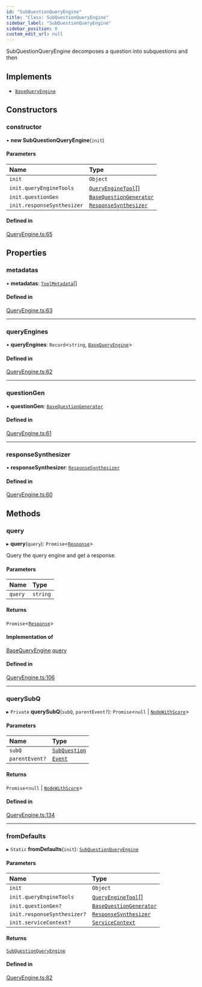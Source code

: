 ```yaml
---
id: "SubQuestionQueryEngine"
title: "Class: SubQuestionQueryEngine"
sidebar_label: "SubQuestionQueryEngine"
sidebar_position: 0
custom_edit_url: null
---
```


SubQuestionQueryEngine decomposes a question into subquestions and then

## Implements

- [`BaseQueryEngine`](../interfaces/BaseQueryEngine.md)

## Constructors

### constructor

• **new SubQuestionQueryEngine**(`init`)

#### Parameters

| Name | Type |
| :------ | :------ |
| `init` | `Object` |
| `init.queryEngineTools` | [`QueryEngineTool`](../interfaces/QueryEngineTool.md)[] |
| `init.questionGen` | [`BaseQuestionGenerator`](../interfaces/BaseQuestionGenerator.md) |
| `init.responseSynthesizer` | [`ResponseSynthesizer`](ResponseSynthesizer.md) |

#### Defined in

[QueryEngine.ts:65](https://github.com/run-llama/LlamaIndexTS/blob/0f654ae/packages/core/src/QueryEngine.ts#L65)

## Properties

### metadatas

• **metadatas**: [`ToolMetadata`](../interfaces/ToolMetadata.md)[]

#### Defined in

[QueryEngine.ts:63](https://github.com/run-llama/LlamaIndexTS/blob/0f654ae/packages/core/src/QueryEngine.ts#L63)

___

### queryEngines

• **queryEngines**: `Record`<`string`, [`BaseQueryEngine`](../interfaces/BaseQueryEngine.md)\>

#### Defined in

[QueryEngine.ts:62](https://github.com/run-llama/LlamaIndexTS/blob/0f654ae/packages/core/src/QueryEngine.ts#L62)

___

### questionGen

• **questionGen**: [`BaseQuestionGenerator`](../interfaces/BaseQuestionGenerator.md)

#### Defined in

[QueryEngine.ts:61](https://github.com/run-llama/LlamaIndexTS/blob/0f654ae/packages/core/src/QueryEngine.ts#L61)

___

### responseSynthesizer

• **responseSynthesizer**: [`ResponseSynthesizer`](ResponseSynthesizer.md)

#### Defined in

[QueryEngine.ts:60](https://github.com/run-llama/LlamaIndexTS/blob/0f654ae/packages/core/src/QueryEngine.ts#L60)

## Methods

### query

▸ **query**(`query`): `Promise`<[`Response`](Response.md)\>

Query the query engine and get a response.

#### Parameters

| Name | Type |
| :------ | :------ |
| `query` | `string` |

#### Returns

`Promise`<[`Response`](Response.md)\>

#### Implementation of

[BaseQueryEngine](../interfaces/BaseQueryEngine.md).[query](../interfaces/BaseQueryEngine.md#query)

#### Defined in

[QueryEngine.ts:106](https://github.com/run-llama/LlamaIndexTS/blob/0f654ae/packages/core/src/QueryEngine.ts#L106)

___

### querySubQ

▸ `Private` **querySubQ**(`subQ`, `parentEvent?`): `Promise`<``null`` \| [`NodeWithScore`](../interfaces/NodeWithScore.md)\>

#### Parameters

| Name | Type |
| :------ | :------ |
| `subQ` | [`SubQuestion`](../interfaces/SubQuestion.md) |
| `parentEvent?` | [`Event`](../interfaces/Event.md) |

#### Returns

`Promise`<``null`` \| [`NodeWithScore`](../interfaces/NodeWithScore.md)\>

#### Defined in

[QueryEngine.ts:134](https://github.com/run-llama/LlamaIndexTS/blob/0f654ae/packages/core/src/QueryEngine.ts#L134)

___

### fromDefaults

▸ `Static` **fromDefaults**(`init`): [`SubQuestionQueryEngine`](SubQuestionQueryEngine.md)

#### Parameters

| Name | Type |
| :------ | :------ |
| `init` | `Object` |
| `init.queryEngineTools` | [`QueryEngineTool`](../interfaces/QueryEngineTool.md)[] |
| `init.questionGen?` | [`BaseQuestionGenerator`](../interfaces/BaseQuestionGenerator.md) |
| `init.responseSynthesizer?` | [`ResponseSynthesizer`](ResponseSynthesizer.md) |
| `init.serviceContext?` | [`ServiceContext`](../interfaces/ServiceContext.md) |

#### Returns

[`SubQuestionQueryEngine`](SubQuestionQueryEngine.md)

#### Defined in

[QueryEngine.ts:82](https://github.com/run-llama/LlamaIndexTS/blob/0f654ae/packages/core/src/QueryEngine.ts#L82)
